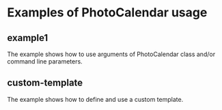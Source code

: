 # Examples of PhotoCalendar usage

## example1
The example shows how to use arguments of PhotoCalendar class and/or command line parameters.

## custom-template
The example shows how to define and use a custom template.
